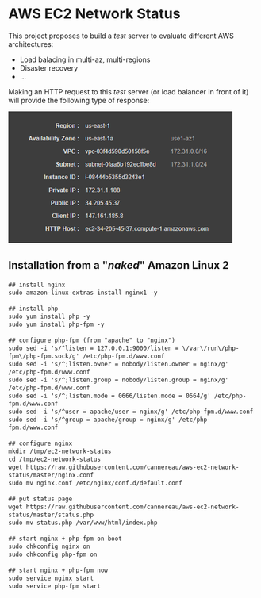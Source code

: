 # AWS EC2 Network Status

This project proposes to build a *test* server to evaluate different AWS architectures:
- Load balacing in multi-az, multi-regions
- Disaster recovery
- ...

Making an HTTP request to this *test* server (or load balancer in front of it) will provide the following type of response:

![screenshot](./screenshot.png)

## Installation from a "*naked*" Amazon Linux 2

```
## install nginx
sudo amazon-linux-extras install nginx1 -y

## install php
sudo yum install php -y
sudo yum install php-fpm -y

## configure php-fpm (from "apache" to "nginx")
sudo sed -i 's/^listen = 127.0.0.1:9000/listen = \/var\/run\/php-fpm\/php-fpm.sock/g' /etc/php-fpm.d/www.conf
sudo sed -i 's/^;listen.owner = nobody/listen.owner = nginx/g' /etc/php-fpm.d/www.conf
sudo sed -i 's/^;listen.group = nobody/listen.group = nginx/g' /etc/php-fpm.d/www.conf
sudo sed -i 's/^;listen.mode = 0666/listen.mode = 0664/g' /etc/php-fpm.d/www.conf
sudo sed -i 's/^user = apache/user = nginx/g' /etc/php-fpm.d/www.conf
sudo sed -i 's/^group = apache/group = nginx/g' /etc/php-fpm.d/www.conf

## configure nginx
mkdir /tmp/ec2-network-status
cd /tmp/ec2-network-status
wget https://raw.githubusercontent.com/cannereau/aws-ec2-network-status/master/nginx.conf
sudo mv nginx.conf /etc/nginx/conf.d/default.conf

## put status page
wget https://raw.githubusercontent.com/cannereau/aws-ec2-network-status/master/status.php
sudo mv status.php /var/www/html/index.php

## start nginx + php-fpm on boot
sudo chkconfig nginx on
sudo chkconfig php-fpm on

## start nginx + php-fpm now
sudo service nginx start
sudo service php-fpm start
```

